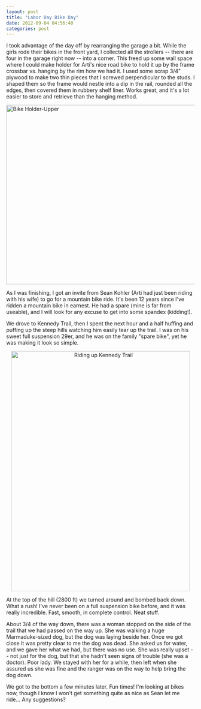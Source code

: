 ```yaml
---
layout: post
title: "Labor Day Bike Day"
date: 2012-09-04 04:56:40
categories: post
---
```

I took advantage of the day off by rearranging the garage a bit.  While the girls rode their bikes in the front yard, I collected all the strollers -- there are four in the garage right now -- into a corner.  This freed up some wall space where I could make holder for Arti's nice road bike to hold it up by the frame crossbar vs. hanging by the rim how we had it.  I used some scrap 3/4" plywood to make two thin pieces that I screwed perpendicular to the studs.  I shaped them so the frame would nestle into a dip in the rail, rounded all the edges, then covered them in rubbery shelf liner.  Works great, and it's a lot easier to store and retrieve than the hanging method.

<a href="http://www.flickr.com/photos/thenobot/7927584826/" title="Bike Holder-Upper by thenobot, on Flickr"><img src="http://farm9.staticflickr.com/8443/7927584826_b50c730ec1_z.jpg" width="640" height="478" alt="Bike Holder-Upper"></a>

As I was finishing, I got an invite from Sean Kohler (Arti had just been riding with his wife) to go for a mountain bike ride.  It's been 12 years since I've ridden a mountain bike in earnest.  He had a spare (mine is far from useable), and I will look for any excuse to get into some spandex (kidding!).  

We drove to Kennedy Trail, then I spent the next hour and a half huffing and puffing up the steep hills watching him easily tear up the trail.  I was on his sweet full suspension 29er, and he was on the family "spare bike", yet he was making it look so simple.

<div style="text-align:center;"><a href="http://www.flickr.com/photos/thenobot/7927553622/" title="Riding up Kennedy Trail by thenobot, on Flickr"><img src="http://farm9.staticflickr.com/8307/7927553622_ec7edae8d3_z.jpg" width="478" height="640" alt="Riding up Kennedy Trail"></a></div>

At the top of the hill (2800 ft) we turned around and bombed back down.  What a rush!  I've never been on a full suspension bike before, and it was really incredible.  Fast, smooth, in complete control.  Neat stuff.

About 3/4 of the way down, there was a woman stopped on the side of the trail that we had passed on the way up.  She was walking a huge Marmaduke-sized dog, but the dog was laying beside her.  Once we got close it was pretty clear to me the dog was dead.  She asked us for water, and we gave her what we had, but there was no use.  She was really upset -- not just for the dog, but that she hadn't seen signs of trouble (she was a doctor).  Poor lady.  We stayed with her for a while, then left when she assured us she was fine and the ranger was on the way to help bring the dog down.

We got to the bottom a few minutes later.  Fun times!  I'm looking at bikes now, though I know I won't get something quite as nice as Sean let me ride...  Any suggestions?

